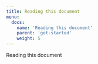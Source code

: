 ```yaml
---
title: Reading this document
menu:
  docs:
    name: 'Reading this document'
    parent: 'get-started'
    weight: 5
---
```

Reading this document

